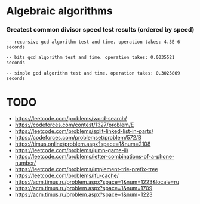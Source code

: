 # Algebraic algorithms

### Greatest common divisor speed test results (ordered by speed)
`-- recursive gcd algorithm test and time. operation takes: 4.3E-6 seconds`

`-- bits gcd algorithm test and time. operation takes: 0.0035521 seconds`

`-- simple gcd algorithm test and time. operation takes: 0.3025869 seconds`


# TODO

- https://leetcode.com/problems/word-search/
- https://codeforces.com/contest/1327/problem/E
- https://leetcode.com/problems/split-linked-list-in-parts/
- https://codeforces.com/problemset/problem/572/B
- https://timus.online/problem.aspx?space=1&num=2108
- https://leetcode.com/problems/jump-game-ii/
- https://leetcode.com/problems/letter-combinations-of-a-phone-number/
- https://leetcode.com/problems/implement-trie-prefix-tree
- https://leetcode.com/problems/lfu-cache/
- https://acm.timus.ru/problem.aspx?space=1&num=1223&locale=ru
- https://acm.timus.ru/problem.aspx?space=1&num=1709
- https://acm.timus.ru/problem.aspx?space=1&num=1223



